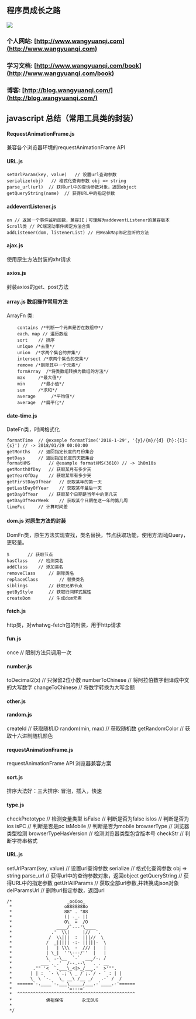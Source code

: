 
## 程序员成长之路

[<img src="https://img.shields.io/badge/思否-2.5k-42b983.svg">](https://segmentfault.com/u/wangyuanqi)


### 个人网站: [http://www.wangyuanqi.com](http://www.wangyuanqi.com)
### 学习文档: [http://www.wangyuanqi.com/book](http://www.wangyuanqi.com/book)
### 博客: [http://blog.wangyuanqi.com/](http://blog.wangyuanqi.com/)


## javascript 总结（常用工具类的封装）

#### RequestAnimationFrame.js 
兼容各个浏览器环境的requestAnimationFrame API

#### URL.js
```
setUrlParam(key, value)   // 设置url查询参数
serialize(obj)   // 格式化查询参数 obj => string
parse_url(url)  // 获得url中的查询参数对象，返回object
getQueryString(name)  // 获得URL中的指定参数
```

#### addeventListener.js 
```
on // 返回一个事件监听函数，兼容IE；可理解为addeventListener的兼容版本
Scroll类 // PC端滚动事件绑定方法合集
addListener(dom, listenerList) // 用WeakMap绑定监听的方法
```

#### ajax.js 
使用原生方法封装的xhr请求

#### axios.js
封装axios的get、post方法

#### array.js  数组操作常用方法
ArrayFn 类:

```
    contains /*判断一个元素是否在数组中*/
    each、map // 遍历数组
    sort    // 排序
    unique /*去重*/
    union  /*求两个集合的并集*/
    intersect /*求两个集合的交集*/
    remove /*删除其中一个元素*/
    formArray  /*将类数组转换为数组的方法*/
    max     /*最大值*/
    min      /*最小值*/
    sum     /*求和*/
    average      /*平均值*/
    average  /*扁平化*/
```

#### date-time.js
DateFn类，时间格式化
```
formatTime  // @example formatTime('2018-1-29', '{y}/{m}/{d} {h}:{i}:{s}') // -> 2018/01/29 00:00:00
getMonths   // 返回指定长度的月份集合
getDays     // 返回指定长度的天数集合
formatHMS       // @example formatHMS(3610) // -> 1h0m10s
getMonthOfDay   // 获取某月有多少天
getYearOfDay    // 获取某年有多少天
getFirstDayOfYear   // 获取某年的第一天
getLastDayOfYear    // 获取某年最后一天
getDayOfYear    // 获取某个日期是当年中的第几天
getDayOfYearWeek    // 获取某个日期在这一年的第几周
timeFuc     // 计算时间差
```


#### dom.js 对原生方法的封装
DomFn类，原生方法实现查找，类名替换，节点获取功能，使用方法同jQuery，更轻量。
```
$       // 获取节点
hasClass    // 检测类名
addClass    // 添加类名
removeClass     // 删除类名
replaceClass        // 替换类名
siblings        // 获取兄弟节点
getByStyle      // 获取行间样式属性
createDom       // 生成dom元素
```

#### fetch.js
http类，对whatwg-fetch包的封装，用于http请求


#### fun.js
once    // 限制方法只调用一次


#### number.js
toDecimal2(x)       // 只保留2位小数
numberToChinese     // 将阿拉伯数字翻译成中文的大写数字
changeToChinese     // 将数字转换为大写金额

#### other.js


#### random.js
createId        // 获取随机ID
random(min, max)    // 获取随机数
getRandomColor      // 获取十六进制随机颜色


#### requestAnimationFrame.js
requestAnimationFrame API 浏览器兼容方案

#### sort.js
排序大法好：三大排序: 冒泡，插入，快速


#### type.js
checkPrototype      // 检测变量类型
isFalse             // 判断是否为false
isIos           // 判断是否为ios
isPC        // 判断是否是pc
isMobile        // 判断是否为mobile
browserType     // 浏览器类型检测
browserTypeHasVersion       // 检测浏览器类型包含版本号
checkStr        // 判断字符串格式


#### URL.js
setUrlParam(key, value)     // 设置url查询参数
serialize       // 格式化查询参数 obj => string
parse_url       // 获得url中的查询参数对象，返回object
getQueryString      // 获得URL中的指定参数
getUrlAllParams     // 获取全部url参数,并转换成json对象
delParamsUrl        // 删除url指定参数，返回url




```
/*                     _ooOoo_
 *                    o8888888o
 *                    88" . "88
 *                    (| -_- |)
 *                    O\  =  /O
 *                 ____/`---'\____
 *               .'  \\|     |//  `.
 *              /  \\|||  :  |||//  \
 *             /  _||||| -:- |||||-  \
 *             |   | \\\  -  /// |   |
 *             | \_|  ''\---/''  |   |
 *             \  .-\__  `-`  ___/-. /
 *           ___`. .'  /--.--\  `. . __
 *        ."" '<  `.___\_<|>_/___.'  >'"".
 *       | | :  `- \`.;`\ _ /`;.`/ - ` : | |
 *       \  \ `-.   \_ __\ /__ _/   .-` /  /
 *  ======`-.____`-.___\_____/___.-`____.-'======
 *                     ‘=---=’
 *  ^^^^^^^^^^^^^^^^^^^^^^^^^^^^^^^^^^^^^^^^^^^^^
 *             佛祖保佑       永无BUG
 *
 */
```


